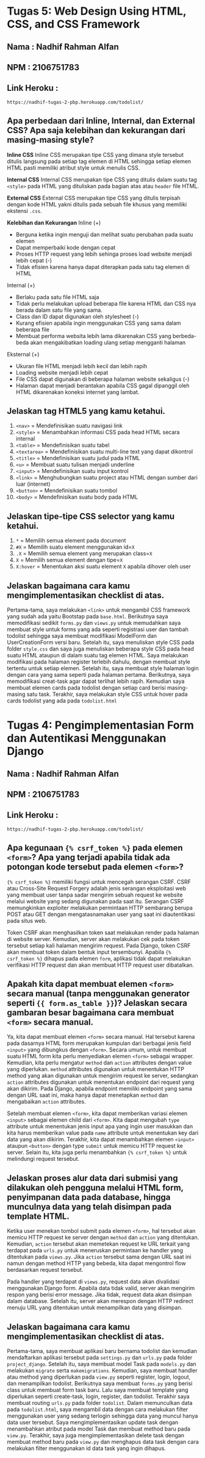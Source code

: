 # Tugas 5: Web Design Using HTML, CSS, and CSS Framework
## Nama         : Nadhif Rahman Alfan

## NPM          : 2106751783

## Link Heroku  : 
`https://nadhif-tugas-2-pbp.herokuapp.com/todolist/`

## Apa perbedaan dari Inline, Internal, dan External CSS? Apa saja kelebihan dan kekurangan dari masing-masing style?

**Inline CSS**
Inline CSS merupakan tipe CSS yang dimana style tersebut ditulis langsung pada setiap tag elemen di HTML sehingga setiap elemen HTML pasti memiliki atribut style untuk menulis CSS.

**Internal CSS**
Internal CSS merupakan tipe CSS yang ditulis dalam suatu tag `<style>` pada HTML yang dituliskan pada bagian atas atau `header` file HTML.

**External CSS**
External CSS merupakan tipe CSS yang ditulis terpisah dengan kode HTML yakni ditulis pada sebuah file khusus yang memiliki ekstensi `.css`.

**Kelebihan dan Kekurangan**
Inline
(+)
- Berguna ketika ingin menguji dan melihat suatu perubahan pada suatu elemen
- Dapat memperbaiki kode dengan cepat
- Proses HTTP request yang lebih sehinga proses load website menjadi lebih cepat
(-)
- Tidak efisien karena hanya dapat diterapkan pada satu tag elemen di HTML

Internal
(+)
- Berlaku pada satu file HTML saja
- Tidak perlu melakukan upload beberapa file karena HTML dan CSS nya berada dalam satu file yang sama.
- Class dan ID dapat digunakan oleh stylesheet
(-)
- Kurang efisien apabila ingin menggunakan CSS yang sama dalam beberapa file
- Membuat performa websita lebih lama dikarenakan CSS yang berbeda-beda akan mengakibatkan loading ulang setiap mengganti halaman

Eksternal
(+)
- Ukuran file HTML menjadi lebih kecil dan lebih rapih
- Loading website menjadi lebih cepat
- File CSS dapat digunakan di beberapa halaman website sekaligus
(-)
- Halaman dapat menjadi berantakan apabila CSS gagal dipanggil oleh HTML dikarenakan koneksi internet yang lambat.

## Jelaskan tag HTML5 yang kamu ketahui.
1. `<nav>` = Mendefinisikan suatu navigasi link
2. `<style>` = Menambahkan informasi CSS pada head HTML secara internal
3. `<table>` = Mendefinisikan suatu tabel
4. `<textarea>` = Mendefinisikan suatu multi-line text yang dapat dikontrol
5. `<title>` = Mendefinisikan suatu judul pada HTML
6. `<u>` = Membuat suatu tulisan menjadi underline
7. `<input>` = Mendefinisikan suatu input kontrol
8. `<link>` = Menghubungkan suatu project atau HTML dengan sumber dari luar (internet)
9. `<button>` = Mendefinisikan suatu tombol
10. `<body>` = Mendefinisikan suatu body pada HTML

## Jelaskan tipe-tipe CSS selector yang kamu ketahui.
1. `*` = Memilih semua element pada document
2. `#X` = Memilih suatu element menggunakan id=`X`
3. `.X` = Memilih semua element yang merupakan class=`X`
4. `X` = Memilih semua element dengan tipe=`X`
5. `X:hover` = Menentukan aksi suatu element `X` apabila dihover oleh user

## Jelaskan bagaimana cara kamu mengimplementasikan checklist di atas.
Pertama-tama, saya melakukan `<link>` untuk mengambil CSS framework yang sudah ada yaitu Bootstap pada `base.html`. Berikutnya saya memodifikasi sedikit `forms.py` dan `views.py` untuk memudahkan saya membuat style untuk forms yang ada seperti registrasi user dan tambah todolist sehingga saya membuat modifikasi ModelForm dan UserCreationForm versi baru. Setelah itu, saya menuliskan style CSS pada folder `style.css` dan saya juga menuliskan beberapa style CSS pada head suatu HTML ataupun di dalam suatu tag elemen HTML. Saya melakukan modifikasi pada halaman register terlebih dahulu, dengan membuat style tertentu untuk setiap elemen. Setelah itu, saya membuat style halaman login dengan cara yang sama seperti pada halaman pertama. Berikutnya, saya memodifikasi creat-task agar dapat terlihat lebih rapih. Kemudian saya membuat elemen cards pada todolist dengan setiap card berisi masing-masing satu task. Terakhir, saya melakukan style CSS untuk hover pada cards todolist yang ada pada `todolist.html`

# Tugas 4: Pengimplementasian Form dan Autentikasi Menggunakan Django

## Nama         : Nadhif Rahman Alfan

## NPM          : 2106751783

## Link Heroku  : 
`https://nadhif-tugas-2-pbp.herokuapp.com/todolist/`

## Apa kegunaan `{% csrf_token %}` pada elemen `<form>`? Apa yang terjadi apabila tidak ada potongan kode tersebut pada elemen `<form>`?
`{% csrf_token %}` memiliki fungsi untuk mencegah serangan CSRF. CSRF atau Cross-Site Request Forgery adalah jenis serangan eksploitasi web yang membuat user tanpa sadar mengirim sebuah request ke website melalui website yang sedang digunakan pada saat itu. Serangan CSRF memungkinkan exploiter melakukan permintaan HTTP sembarang berupa POST atau GET dengan mengatasnamakan user yang saat ini diautentikasi pada situs web.

Token CSRF akan menghasilkan token saat melakukan render pada halaman di website server. Kemudian, server akan melakukan cek pada token tersebut setiap kali halaman mengirim request. Pada Django, token CSRF akan membuat token dalam bentuk input tersembunyi. Apabila `{% csrf_token %}` dihapus pada elemen `form`, aplikasi tidak dapat melakukan verifikasi HTTP request dan akan membuat HTTP request user dibatalkan.

## Apakah kita dapat membuat elemen `<form>` secara manual (tanpa menggunakan generator seperti `{{ form.as_table }}`)? Jelaskan secara gambaran besar bagaimana cara membuat `<form>` secara manual. 
Ya, kita dapat membuat elemen `<form>` secara manual. Hal tersebut karena pada dasarnya HTML form merupakan kumpulan dari berbagai jenis field `<input>` yang dibungkus dengan `<form>`. Secara umum, untuk membuat suatu HTML form kita perlu menyediakan elemen `<form>` sebagai wrapper. Kemudian, kita perlu mengatur `method` dan `action` attributes dengan value yang diperlukan. `method` attributes digunakan untuk menentukan HTTP method yang akan digunakan untuk mengirim request ke server, sedangkan `action` attributes digunakan untuk menentukan endpoint dari request yang akan dikirim. Pada Django, apabila endpoint memiliki endpoint yang sama dengan URL saat ini, maka hanya dapat menetapkan `method` dan mengabaikan `action` attributes.

Setelah membuat elemen `<form>`, kita dapat memberikan variasi elemen `<input>` sebagai elemen child dari `<form>`. Kita dapat mengubah `type` attribute untuk menentukan jenis input apa yang ingin user masukkan dan kita harus memberikan value pada `name` attribute untuk menentukan key dari data yang akan dikirim. Terakhir, kita dapat menambahkan elemen `<input>` ataupun `<button>` dengan type `submit` untuk memicu HTTP request ke server. Selain itu, kita juga perlu menambahkan `{% csrf_token %}` untuk melindungi request tersebut.

## Jelaskan proses alur data dari submisi yang dilakukan oleh pengguna melalui HTML form, penyimpanan data pada database, hingga munculnya data yang telah disimpan pada template HTML.
Ketika user menekan tombol submit pada elemen `<form>`, hal tersebut akan memicu HTTP request ke server dengan `method` dan `action` yang ditentukan. Kemudian, `action` tersebut akan memetekan request ke URL terkait yang terdapat pada `urls.py` untuk meneruskan permintaan ke handler yang ditentukan pada `views.py`. Jika `action` tersebut sama dengan URL saat ini namun dengan method HTTP yang bebeda, kita dapat mengontrol flow berdasarkan request tersebut.

Pada handler yang terdapat di `views.py`, request data akan divalidasi menggunakan Django form. Apabila data tidak valid, server akan mengirim respon yang berisi error message. Jika tidak, request data akan disimpan dalam database. Setelah itu, server akan merespon dengan HTTP redirect menuju URL yang ditentukan untuk menampilkan data yang disimpan.

## Jelaskan bagaimana cara kamu mengimplementasikan checklist di atas.
Pertama-tama, saya membuat aplikasi baru bernama todolist dan kemudian mendaftarkan aplikasi tersebut pada `settings.py` dan `urls.py` pada folder `project_django`. Setelah itu, saya membuat model Task pada `models.py` dan melakukan `migrate` serta `makemigrations`. Kemudian, saya membuat handler atau method yang diperlukan pada `view.py` seperti register, login, logout, dan menampilkan todolist. Berikutnya saya membuat `forms.py` yang berisi class untuk membuat form task baru. Lalu saya membuat template yang diperlukan seperti create-task, login, register, dan todolist. Terakhir saya membuat routing `urls.py` pada folder `todolist`. Dalam memunculkan data pada `todolist.html`, saya mengambil data dengan cara melakukan filter menggunakan user yang sedang terlogin sehingga data yang muncul hanya data user tersebut. Saya mengimplementasikan update task dengan menambahkan atribut pada model Task dan membuat method baru pada `view.py`. Terakhir, saya juga mengimplementasikan delete task dengan membuat method baru pada `view.py` dan menghapus data task dengan cara melakukan filter menggunakan id data task yang ingin dihapus.